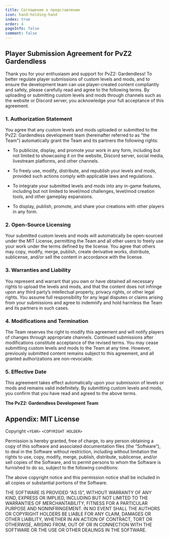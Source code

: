 ```yaml
---
title: Соглашение о представлении
icon: hand-holding-hand
index: true
order: 4
pageInfo: false
comment: false
---
```


## Player Submission Agreement for PvZ2 Gardendless

Thank you for your enthusiasm and support for PvZ2: Gardendless! To better regulate player submissions of custom levels and mods, and to ensure the development team can use player-created content compliantly and safely, please carefully read and agree to the following terms. By uploading or submitting custom levels and mods through channels such as the website or Discord server, you acknowledge your full acceptance of this agreement.

### 1. Authorization Statement

You agree that any custom levels and mods uploaded or submitted to the PvZ2: Gardendless development team (hereinafter referred to as "the Team") automatically grant the Team and its partners the following rights:

- To publicize, display, and promote your work in any form, including but not limited to showcasing it on the website, Discord server, social media, livestream platforms, and other channels.

- To freely use, modify, distribute, and republish your levels and mods, provided such actions comply with applicable laws and regulations.

- To integrate your submitted levels and mods into any in-game features, including but not limited to level/mod challenges, level/mod creation tools, and other gameplay expansions.

- To display, publish, promote, and share your creations with other players in any form.

### 2. Open-Source Licensing

Your submitted custom levels and mods will automatically be open-sourced under the MIT License, permitting the Team and all other users to freely use your work under the terms defined by the license.
You agree that others may copy, modify, merge, publish, create derivative works, distribute, sublicense, and/or sell the content in accordance with the license.

### 3. Warranties and Liability

You represent and warrant that you own or have obtained all necessary rights to upload the levels and mods, and that the content does not infringe upon any third party’s intellectual property, privacy rights, or other legal rights.
You assume full responsibility for any legal disputes or claims arising from your submissions and agree to indemnify and hold harmless the Team and its partners in such cases.

### 4. Modifications and Termination

The Team reserves the right to modify this agreement and will notify players of changes through appropriate channels. Continued submissions after modifications constitute acceptance of the revised terms.
You may cease submitting custom levels and mods to the Team at any time. However, previously submitted content remains subject to this agreement, and all granted authorizations are non-revocable.

### 5. Effective Date

This agreement takes effect automatically upon your submission of levels or mods and remains valid indefinitely.
By submitting custom levels and mods, you confirm that you have read and agreed to the above terms.

**The PvZ2: Gardendless Development Team**

## Appendix: MIT License

Copyright `<YEAR>` `<COPYRIGHT HOLDER>`

Permission is hereby granted, free of charge, to any person obtaining a copy of this software and associated documentation files (the “Software”), to deal in the Software without restriction, including without limitation the rights to use, copy, modify, merge, publish, distribute, sublicense, and/or sell copies of the Software, and to permit persons to whom the Software is furnished to do so, subject to the following conditions:

The above copyright notice and this permission notice shall be included in all copies or substantial portions of the Software.

THE SOFTWARE IS PROVIDED “AS IS”, WITHOUT WARRANTY OF ANY KIND, EXPRESS OR IMPLIED, INCLUDING BUT NOT LIMITED TO THE WARRANTIES OF MERCHANTABILITY, FITNESS FOR A PARTICULAR PURPOSE AND NONINFRINGEMENT. IN NO EVENT SHALL THE AUTHORS OR COPYRIGHT HOLDERS BE LIABLE FOR ANY CLAIM, DAMAGES OR OTHER LIABILITY, WHETHER IN AN ACTION OF CONTRACT, TORT OR OTHERWISE, ARISING FROM, OUT OF OR IN CONNECTION WITH THE SOFTWARE OR THE USE OR OTHER DEALINGS IN THE SOFTWARE.
